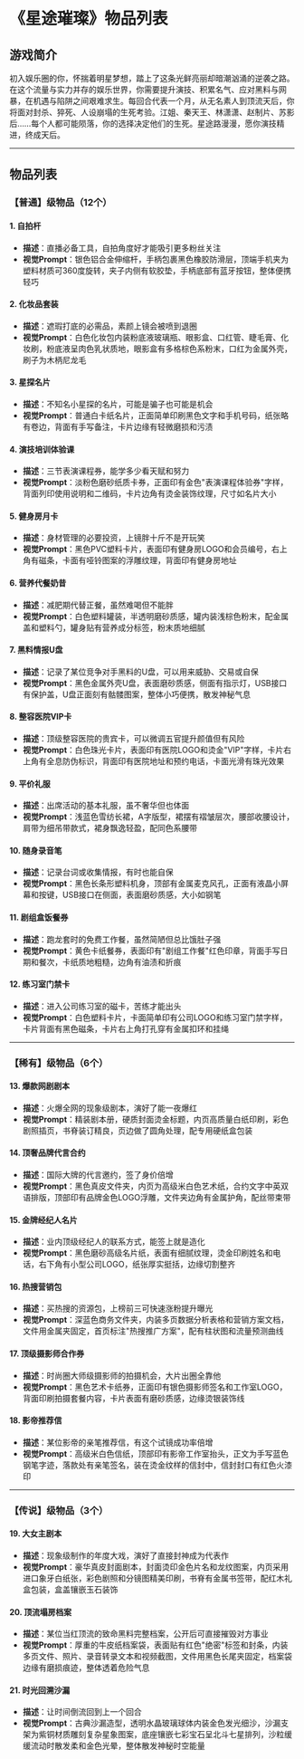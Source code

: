 # 《星途璀璨》物品列表

## 游戏简介

初入娱乐圈的你，怀揣着明星梦想，踏上了这条光鲜亮丽却暗潮汹涌的逆袭之路。在这个流量与实力并存的娱乐世界，你需要提升演技、积累名气、应对黑料与网暴，在机遇与陷阱之间艰难求生。每回合代表一个月，从无名素人到顶流天后，你将面对封杀、猝死、人设崩塌的生死考验。江姐、秦天王、林潇潇、赵制片、苏影后……每个人都可能陨落，你的选择决定他们的生死。星途路漫漫，愿你演技精进，终成天后。

---

## 物品列表

### 【普通】级物品（12个）

#### 1. 自拍杆
- **描述**：直播必备工具，自拍角度好才能吸引更多粉丝关注
- **视觉Prompt**：银色铝合金伸缩杆，手柄包裹黑色橡胶防滑层，顶端手机夹为塑料材质可360度旋转，夹子内侧有软胶垫，手柄底部有蓝牙按钮，整体便携轻巧

#### 2. 化妆品套装
- **描述**：遮瑕打底的必需品，素颜上镜会被喷到退圈
- **视觉Prompt**：白色化妆包内装粉底液玻璃瓶、眼影盒、口红管、睫毛膏、化妆刷，粉底液呈肉色乳状质地，眼影盒有多格棕色系粉末，口红为金属外壳，刷子为木柄尼龙毛

#### 3. 星探名片
- **描述**：不知名小星探的名片，可能是骗子也可能是机会
- **视觉Prompt**：普通白卡纸名片，正面简单印刷黑色文字和手机号码，纸张略有卷边，背面有手写备注，卡片边缘有轻微磨损和污渍

#### 4. 演技培训体验课
- **描述**：三节表演课程券，能学多少看天赋和努力
- **视觉Prompt**：淡粉色磨砂纸质卡券，正面印有金色"表演课程体验券"字样，背面列印使用说明和二维码，卡片边角有烫金装饰纹理，尺寸如名片大小

#### 5. 健身房月卡
- **描述**：身材管理的必要投资，上镜胖十斤不是开玩笑
- **视觉Prompt**：黑色PVC塑料卡片，表面印有健身房LOGO和会员编号，右上角有磁条，卡面有哑铃图案的浮雕纹理，背面印有健身房地址

#### 6. 营养代餐奶昔
- **描述**：减肥期代替正餐，虽然难喝但不能胖
- **视觉Prompt**：白色塑料罐装，半透明磨砂质感，罐内装浅棕色粉末，配金属盖和塑料勺，罐身贴有营养成分标签，粉末质地细腻

#### 7. 黑料情报U盘
- **描述**：记录了某位竞争对手黑料的U盘，可以用来威胁、交易或自保
- **视觉Prompt**：黑色金属外壳U盘，表面磨砂质感，侧面有指示灯，USB接口有保护盖，U盘正面刻有骷髅图案，整体小巧便携，散发神秘气息

#### 8. 整容医院VIP卡
- **描述**：顶级整容医院的贵宾卡，可以微调五官提升颜值但有风险
- **视觉Prompt**：白色珠光卡片，表面印有医院LOGO和烫金"VIP"字样，卡片右上角有全息防伪标识，背面印有医院地址和预约电话，卡面光滑有珠光效果

#### 9. 平价礼服
- **描述**：出席活动的基本礼服，虽不奢华但也体面
- **视觉Prompt**：浅蓝色雪纺长裙，A字版型，裙摆有褶皱层次，腰部收腰设计，肩带为细吊带款式，裙身飘逸轻盈，配同色系腰带

#### 10. 随身录音笔
- **描述**：记录台词或收集情报，有时也能自保
- **视觉Prompt**：黑色长条形塑料机身，顶部有金属麦克风孔，正面有液晶小屏幕和按键，USB接口在侧面，表面磨砂质感，大小如钢笔

#### 11. 剧组盒饭餐券
- **描述**：跑龙套时的免费工作餐，虽然简陋但总比饿肚子强
- **视觉Prompt**：黄色卡纸餐券，表面印有"剧组工作餐"红色印章，背面手写日期和餐次，卡纸质地粗糙，边角有油渍和折痕

#### 12. 练习室门禁卡
- **描述**：进入公司练习室的磁卡，苦练才能出头
- **视觉Prompt**：白色塑料卡片，卡面简单印有公司LOGO和练习室门禁字样，卡片背面有黑色磁条，卡片右上角打孔穿有金属扣环和挂绳

---

### 【稀有】级物品（6个）

#### 13. 爆款网剧剧本
- **描述**：火爆全网的现象级剧本，演好了能一夜爆红
- **视觉Prompt**：精装剧本册，硬质封面烫金标题，内页高质量白纸印刷，彩色剧照插页，书脊装订精良，页边做了圆角处理，配专用硬纸盒包装

#### 14. 顶奢品牌代言合约
- **描述**：国际大牌的代言邀约，签了身价倍增
- **视觉Prompt**：黑色真皮文件夹，内页为高级米白色艺术纸，合约文字中英双语排版，顶部印有品牌金色LOGO浮雕，文件夹边角有金属护角，配丝带束带

#### 15. 金牌经纪人名片
- **描述**：业内顶级经纪人的联系方式，能签上就是造化
- **视觉Prompt**：黑色磨砂高级名片纸，表面有细腻纹理，烫金印刷姓名和电话，右下角有小型公司LOGO，纸张厚实挺括，边缘切割整齐

#### 16. 热搜营销包
- **描述**：买热搜的资源包，上榜前三可快速涨粉提升曝光
- **视觉Prompt**：深蓝色商务文件夹，内装多页数据分析表格和营销方案文档，文件用金属夹固定，首页标注"热搜推广方案"，配有柱状图和流量预测曲线

#### 17. 顶级摄影师合作券
- **描述**：时尚圈大师级摄影师的拍摄机会，大片出圈全靠他
- **视觉Prompt**：黑色艺术卡纸券，正面印有银色摄影师签名和工作室LOGO，背面印刷拍摄套餐内容，卡片表面有磨砂质感，边缘烫银装饰线

#### 18. 影帝推荐信
- **描述**：某位影帝的亲笔推荐信，有这个试镜成功率倍增
- **视觉Prompt**：高级米白色信纸，顶部印有影帝工作室抬头，正文为手写蓝色钢笔字迹，落款处有亲笔签名，装在烫金纹样的信封中，信封封口有红色火漆印

---

### 【传说】级物品（3个）

#### 19. 大女主剧本
- **描述**：现象级制作的年度大戏，演好了直接封神成为代表作
- **视觉Prompt**：豪华真皮封面剧本，封面烫印金色片名和龙纹图案，内页采用进口象牙白纸张，彩色剧照和分镜图精美印刷，书脊有金属书签带，配红木礼盒包装，盒盖镶嵌玉石装饰

#### 20. 顶流塌房档案
- **描述**：某位当红顶流的致命黑料完整档案，公开后可直接摧毁对方事业
- **视觉Prompt**：厚重的牛皮纸档案袋，表面贴有红色"绝密"标签和封条，内装多页文件、照片、录音转录文本和视频截图，文件用黑色长尾夹固定，档案袋边缘有磨损痕迹，整体透着危险气息

#### 21. 时光回溯沙漏
- **描述**：让时间倒流回到上一个回合
- **视觉Prompt**：古典沙漏造型，透明水晶玻璃球体内装金色发光细沙，沙漏支架为紫铜材质雕刻复杂星象图案，底座镶嵌七彩宝石呈北斗七星排列，沙粒缓缓流动时散发柔和金色光晕，整体散发神秘时空能量
